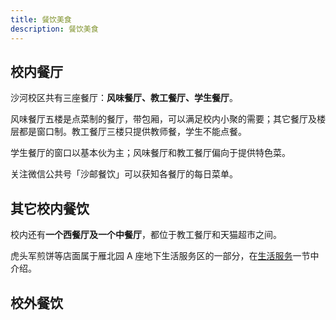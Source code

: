 ```yaml
---
title: 餐饮美食
description: 餐饮美食
---
```


## 校内餐厅

沙河校区共有三座餐厅：**风味餐厅、教工餐厅、学生餐厅**。

风味餐厅五楼是点菜制的餐厅，带包厢，可以满足校内小聚的需要；其它餐厅及楼层都是窗口制。教工餐厅三楼只提供教师餐，学生不能点餐。

学生餐厅的窗口以基本伙为主；风味餐厅和教工餐厅偏向于提供特色菜。

关注微信公共号「沙邮餐饮」可以获知各餐厅的每日菜单。

## 其它校内餐饮

校内还有**一个西餐厅及一个中餐厅**，都位于教工餐厅和天猫超市之间。

虎头军煎饼等店面属于雁北园 A 座地下生活服务区的一部分，在[生活服务](/沙河校区/生活服务#饮食)一节中介绍。

## 校外餐饮

